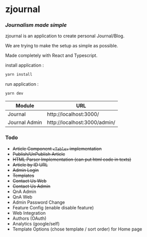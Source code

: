 # zjournal
### _Journalism made simple_
zjournal is an application to create personal Journal/Blog.

We are trying to make the setup as simple as possible.

Made completely with React and Typescript.

install application : 
```sh
yarn install
```
run application : 
```sh
yarn dev
```

| Module | URL |
| ------ | ------ |
| Journal | http://localhost:3000/ |
| Journal Admin |  http://localhost:3000/admin/|

### Todo
- ~~Article Component ```<Table>``` implementation~~
- ~~Publish/UnPublish Article~~
- ~~HTML Parser Implementation (can put html code in texts)~~
- ~~Article by ID URL~~
- ~~Admin Login~~
- ~~Templates~~
- ~~Contact Us Web~~
- ~~Contact Us Admin~~
- QnA Admin
- QnA Web
- Admin Password Change
- Feature Config (enable disable feature)
- Web Integration
- Authors (OAuth)
- Analytics (google/self)
- Template Options (chose template / sort order) for Home page
